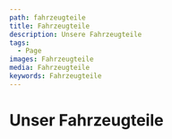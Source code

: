 ```yaml
---
path: fahrzeugteile
title: Fahrzeugteile
description: Unsere Fahrzeugteile
tags:
  - Page
images: Fahrzeugteile
media: Fahrzeugteile
keywords: Fahrzeugteile
---
```

# Unser Fahrzeugteile
